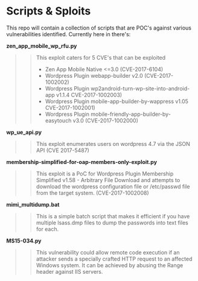 # Scripts & Sploits

This repo will contain a collection of scripts that are POC's against various vulnerabilities identified. Currently here in there's: 

**zen_app_mobile_wp_rfu.py**

>> This exploit caters for 5 CVE's that can be exploited
>> * Zen App Mobile Native <=3.0 (CVE-2017-6104)
>> * Wordpress Plugin webapp-builder v2.0 (CVE-2017-1002002)
>> * Wordpress Plugin wp2android-turn-wp-site-into-android-app v1.1.4 CVE-2017-1002003)
>> *  Wordpress Plugin mobile-app-builder-by-wappress v1.05 CVE-2017-1002001)
>> * Wordpress Plugin mobile-friendly-app-builder-by-easytouch v3.0 (CVE-2017-1002000)

**wp_ue_api.py**

 >>This exploit enumerates users on wordpress 4.7 via the JSON API (CVE 2017-5487)
 
**membership-simplified-for-oap-members-only-exploit.py**
>> This exploit is a PoC for Wordpress Plugin Membership Simplified v1.58 - Arbitrary File Download and attempts to download the wordpress configuration file or /etc/passwd file from the target system. (CVE-2017-1002008)
 
 
**mimi_multidump.bat**
>> This is a simple batch script that makes it efficient if you have multiple lsass.dmp files to dump the passwords into text files for each. 

**MS15-034.py**
>> This vulnerability could allow remote code execution if an attacker sends a specially crafted HTTP request to an affected Windows system. It can be achieved by abusing the Range header against IIS servers.

